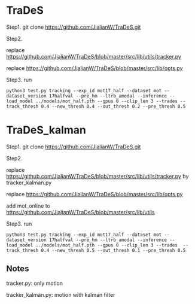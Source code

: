 # TraDeS

Step1.  git clone https://github.com/JialianW/TraDeS.git


Step2. 

replace https://github.com/JialianW/TraDeS/blob/master/src/lib/utils/tracker.py

replace https://github.com/JialianW/TraDeS/blob/master/src/lib/opts.py


Step3. run
```
python3 test.py tracking --exp_id mot17_half --dataset mot --dataset_version 17halfval --pre_hm --ltrb_amodal --inference --load_model ../models/mot_half.pth --gpus 0 --clip_len 3 --trades --track_thresh 0.4 --new_thresh 0.4 --out_thresh 0.2 --pre_thresh 0.5
```


# TraDeS_kalman

Step1.  git clone https://github.com/JialianW/TraDeS.git


Step2. 

replace https://github.com/JialianW/TraDeS/blob/master/src/lib/utils/tracker.py by tracker_kalman.py

replace https://github.com/JialianW/TraDeS/blob/master/src/lib/opts.py

add mot_online to https://github.com/JialianW/TraDeS/blob/master/src/lib/utils

Step3. run
```
python3 test.py tracking --exp_id mot17_half --dataset mot --dataset_version 17halfval --pre_hm --ltrb_amodal --inference --load_model ../models/mot_half.pth --gpus 0 --clip_len 3 --trades  --track_thresh 0.4 --new_thresh 0.5 --out_thresh 0.1 --pre_thresh 0.5
```


## Notes
tracker.py: only motion

tracker_kalman.py: motion with kalman filter
